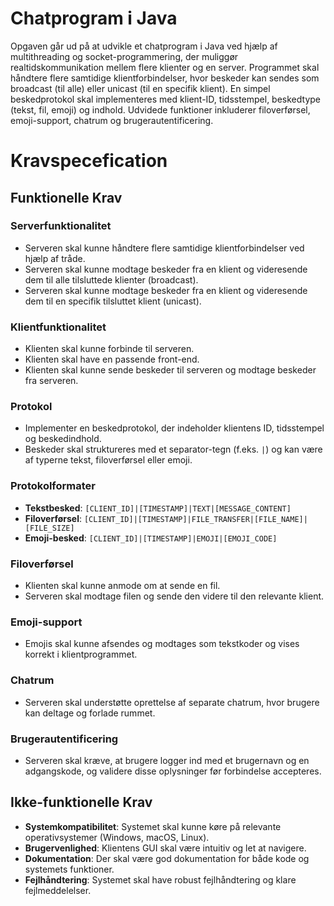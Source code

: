 # Chatprogram i Java
 
Opgaven går ud på at udvikle et chatprogram i Java ved hjælp af multithreading og socket-programmering, der muliggør realtidskommunikation mellem flere klienter og en server. Programmet skal håndtere flere samtidige klientforbindelser, hvor beskeder kan sendes som broadcast (til alle) eller unicast (til en specifik klient). En simpel beskedprotokol skal implementeres med klient-ID, tidsstempel, beskedtype (tekst, fil, emoji) og indhold. Udvidede funktioner inkluderer filoverførsel, emoji-support, chatrum og brugerautentificering.

# Kravspecefication

## Funktionelle Krav

### Serverfunktionalitet
- Serveren skal kunne håndtere flere samtidige klientforbindelser ved hjælp af tråde.
- Serveren skal kunne modtage beskeder fra en klient og videresende dem til alle tilsluttede klienter (broadcast).
- Serveren skal kunne modtage beskeder fra en klient og videresende dem til en specifik tilsluttet klient (unicast).

### Klientfunktionalitet
- Klienten skal kunne forbinde til serveren.
- Klienten skal have en passende front-end.
- Klienten skal kunne sende beskeder til serveren og modtage beskeder fra serveren.

### Protokol
- Implementer en beskedprotokol, der indeholder klientens ID, tidsstempel og beskedindhold.
- Beskeder skal struktureres med et separator-tegn (f.eks. `|`) og kan være af typerne tekst, filoverførsel eller emoji.

### Protokolformater
- **Tekstbesked**: `[CLIENT_ID]|[TIMESTAMP]|TEXT|[MESSAGE_CONTENT]`
- **Filoverførsel**: `[CLIENT_ID]|[TIMESTAMP]|FILE_TRANSFER|[FILE_NAME]|[FILE_SIZE]`
- **Emoji-besked**: `[CLIENT_ID]|[TIMESTAMP]|EMOJI|[EMOJI_CODE]`

### Filoverførsel
- Klienten skal kunne anmode om at sende en fil.
- Serveren skal modtage filen og sende den videre til den relevante klient.

### Emoji-support
- Emojis skal kunne afsendes og modtages som tekstkoder og vises korrekt i klientprogrammet.

### Chatrum
- Serveren skal understøtte oprettelse af separate chatrum, hvor brugere kan deltage og forlade rummet.

### Brugerautentificering
- Serveren skal kræve, at brugere logger ind med et brugernavn og en adgangskode, og validere disse oplysninger før forbindelse accepteres.

## Ikke-funktionelle Krav

- **Systemkompatibilitet**: Systemet skal kunne køre på relevante operativsystemer (Windows, macOS, Linux).
- **Brugervenlighed**: Klientens GUI skal være intuitiv og let at navigere.
- **Dokumentation**: Der skal være god dokumentation for både kode og systemets funktioner.
- **Fejlhåndtering**: Systemet skal have robust fejlhåndtering og klare fejlmeddelelser.

